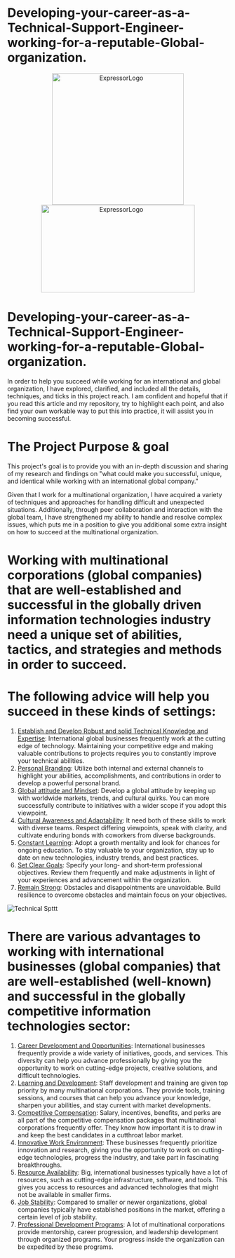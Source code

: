 # Developing-your-career-as-a-Technical-Support-Engineer-working-for-a-reputable-Global-organization.

<p align="center">
  <img src="https://private-user-images.githubusercontent.com/115732734/303743234-c2540457-f61b-456e-bae7-dc97e1187e7a.jpg?jwt=eyJhbGciOiJIUzI1NiIsInR5cCI6IkpXVCJ9.eyJpc3MiOiJnaXRodWIuY29tIiwiYXVkIjoicmF3LmdpdGh1YnVzZXJjb250ZW50LmNvbSIsImtleSI6ImtleTUiLCJleHAiOjE3MDc1MTM1MzQsIm5iZiI6MTcwNzUxMzIzNCwicGF0aCI6Ii8xMTU3MzI3MzQvMzAzNzQzMjM0LWMyNTQwNDU3LWY2MWItNDU2ZS1iYWU3LWRjOTdlMTE4N2U3YS5qcGc_WC1BbXotQWxnb3JpdGhtPUFXUzQtSE1BQy1TSEEyNTYmWC1BbXotQ3JlZGVudGlhbD1BS0lBVkNPRFlMU0E1M1BRSzRaQSUyRjIwMjQwMjA5JTJGdXMtZWFzdC0xJTJGczMlMkZhd3M0X3JlcXVlc3QmWC1BbXotRGF0ZT0yMDI0MDIwOVQyMTEzNTRaJlgtQW16LUV4cGlyZXM9MzAwJlgtQW16LVNpZ25hdHVyZT1iYjBhNGMxY2IxY2ZjYmM2MzZkMGVlNTYyOTQwMmQxMmUxMmVlMmU2ZWI1MjEwM2Y1NTNlM2YzYWIxNzc5NjMxJlgtQW16LVNpZ25lZEhlYWRlcnM9aG9zdCZhY3Rvcl9pZD0wJmtleV9pZD0wJnJlcG9faWQ9MCJ9.5VlCt6a-PTGfAiiGjXUeJQZLGTM0vLlf16_IFnA3fa8" alt="ExpressorLogo" width="300"> 

  <img src="https://private-user-images.githubusercontent.com/115732734/303743238-a8ee8c58-fb59-445a-b423-d8750830d289.jpg?jwt=eyJhbGciOiJIUzI1NiIsInR5cCI6IkpXVCJ9.eyJpc3MiOiJnaXRodWIuY29tIiwiYXVkIjoicmF3LmdpdGh1YnVzZXJjb250ZW50LmNvbSIsImtleSI6ImtleTUiLCJleHAiOjE3MDc1MTM1MzQsIm5iZiI6MTcwNzUxMzIzNCwicGF0aCI6Ii8xMTU3MzI3MzQvMzAzNzQzMjM4LWE4ZWU4YzU4LWZiNTktNDQ1YS1iNDIzLWQ4NzUwODMwZDI4OS5qcGc_WC1BbXotQWxnb3JpdGhtPUFXUzQtSE1BQy1TSEEyNTYmWC1BbXotQ3JlZGVudGlhbD1BS0lBVkNPRFlMU0E1M1BRSzRaQSUyRjIwMjQwMjA5JTJGdXMtZWFzdC0xJTJGczMlMkZhd3M0X3JlcXVlc3QmWC1BbXotRGF0ZT0yMDI0MDIwOVQyMTEzNTRaJlgtQW16LUV4cGlyZXM9MzAwJlgtQW16LVNpZ25hdHVyZT1iMDhlNDFmOTAwMDIxNTg3Y2I1OGJhOTlkMTdjYzE1MjI3ZGNlN2YwZmIzMzhkZDVkOTFkYmQ4MzViNDkzMzU2JlgtQW16LVNpZ25lZEhlYWRlcnM9aG9zdCZhY3Rvcl9pZD0wJmtleV9pZD0wJnJlcG9faWQ9MCJ9.0_Cl3Vs7b0S3Z68KV6NZwdp-4KfA2kNejWHak42CssI" alt="ExpressorLogo" width="350" height="200">

</p>

# Developing-your-career-as-a-Technical-Support-Engineer-working-for-a-reputable-Global-organization.


In order to help you succeed while working for an international and global organization, I have explored, clarified, and included all the details, techniques, and ticks in this project reach. I am confident and hopeful that if you read this article and my repository, try to highlight each point, and also find your own workable way to put this into practice, it will assist you in becoming successful.


# The Project Purpose & goal

This project's goal is to provide you with an in-depth discussion and sharing of my research and findings on "what could make you successful, unique, and identical while working with an international global company."

Given that I work for a multinational organization, I have acquired a variety of techniques and approaches for handling difficult and unexpected situations. Additionally, through peer collaboration and interaction with the global team, I have strengthened my ability to handle and resolve complex issues, which puts me in a position to give you additional some extra insight on how to succeed at the multinational organization. 

# Working with multinational corporations (global companies) that are well-established and successful in the globally driven information technologies industry need a unique set of abilities, tactics, and strategies and methods in order to succeed.


# The following advice will help you succeed in these kinds of settings:


1. [Establish and Develop Robust and solid Technical Knowledge and Expertise](Establish-and-Develop-Robust-and-solid-Technical-Knowledge-and-Expertise): International global businesses frequently work at the cutting edge of technology. Maintaining your competitive edge and making valuable contributions to projects requires you to constantly improve your technical abilities.
2. [Personal Branding](Personal-Branding): Utilize both internal and external channels to highlight your abilities, accomplishments, and contributions in order to develop a powerful personal brand.
3. [Global attitude and Mindset](Global-attitude-and-Mindset): Develop a global attitude by keeping up with worldwide markets, trends, and cultural quirks. You can more successfully contribute to initiatives with a wider scope if you adopt this viewpoint.
4. [Cultural Awareness and Adaptability](Cultural-Awareness-and-Adaptability): It need both of these skills to work with diverse teams. Respect differing viewpoints, speak with clarity, and cultivate enduring bonds with coworkers from diverse backgrounds.
5. [Constant Learning](Constant-Learning): Adopt a growth mentality and look for chances for ongoing education. To stay valuable to your organization, stay up to date on new technologies, industry trends, and best practices.
6. [Set Clear Goals](Set-Clear-Goals): Specify your long- and short-term professional objectives. Review them frequently and make adjustments in light of your experiences and advancement within the organization.
7. [Remain Strong](Remain-Strong): Obstacles and disappointments are unavoidable. Build resilience to overcome obstacles and maintain focus on your objectives.


![Technical Spttt](https://github.com/justinjabo250/Developing-your-career-as-a-Technical-Support-Engineer-working-for-a-reputable-Global-organization./assets/115732734/5dcd0d91-84e7-446f-82ac-531ba4ff4fbb)


# There are various advantages to working with international businesses (global companies) that are well-established (well-known) and successful in the globally competitive information technologies sector:

1. [Career Development and Opportunities](Career-Development-and-Opportunities): International businesses frequently provide a wide variety of initiatives, goods, and services. This diversity can help you advance professionally by giving you the opportunity to work on cutting-edge projects, creative solutions, and difficult technologies.
2. [Learning and Development](Learning-and-Development): Staff development and training are given top priority by many multinational corporations. They provide tools, training sessions, and courses that can help you advance your knowledge, sharpen your abilities, and stay current with market developments.
3. [Competitive Compensation](Competitive-Compensation): Salary, incentives, benefits, and perks are all part of the competitive compensation packages that multinational corporations frequently offer. They know how important it is to draw in and keep the best candidates in a cutthroat labor market.
4. [Innovative Work Environment](Innovative-Work-Environment): These businesses frequently prioritize innovation and research, giving you the opportunity to work on cutting-edge technologies, progress the industry, and take part in fascinating breakthroughs.
5. [Resource Availability](Resource-Availability): Big, international businesses typically have a lot of resources, such as cutting-edge infrastructure, software, and tools. This gives you access to resources and advanced technologies that might not be available in smaller firms.
6. [Job Stability](Job-Stability): Compared to smaller or newer organizations, global companies typically have established positions in the market, offering a certain level of job stability.
7. [Professional Development Programs](Professional-Development-Programs): A lot of multinational corporations provide mentorship, career progression, and leadership development through organized programs. Your progress inside the organization can be expedited by these programs.

